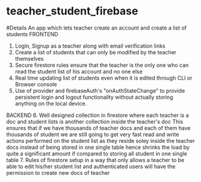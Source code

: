 # teacher_student_firebase
#Details
An app which lets teacher create an account and create a list of students
FRONTEND
1. Login, Signup as a teacher along with email verification links
2. Create a list of students that can only be modified by the teacher themselves
3. Secure firestore rules ensure that the teacher is the only one who can read the student list of his account and no one else
4. Real time updating list of students even when it is edited through CLI or Browser console
5. Use of provider and firebaseAuth's "onAuthStateChange" to provide persistent login and logout functionality
    without actually storing anything on the local device.


BACKEND
6. Well designed collection in firestore where each teacher is a doc and student lists is another collection inside the teacher's doc
    This ensures that if we have thousands of teacher docs and each of them have thousands of student we are still going to get very fast
    read and write actions performed on the student list as they reside soley inside the teacher docs instead of being stored in one single
    table hence shrinks the load by quite a significant amount if compared to storing all student in one single table
7. Rules of firestore setup in a way that only allows a teacher to be able to edit his/her student list and authenticated
    users will have the permission to create new docs of teacher

